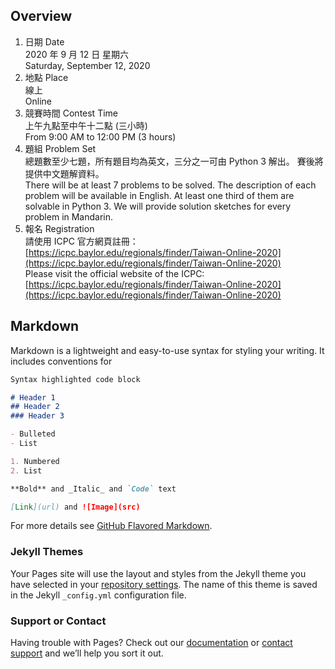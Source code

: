 ## Overview

1. 日期 Date <br>
   2020 年 9 月 12 日 星期六 <br>
   Saturday, September 12, 2020
2. 地點 Place <br>
   線上 <br>
   Online
3. 競賽時間 Contest Time <br>
   上午九點至中午十二點 (三小時) <br>
   From 9:00 AM to 12:00 PM (3 hours)
4. 題組 Problem Set <br>
   總題數至少七題，所有題目均為英文，三分之一可由 Python 3 解出。
   賽後將提供中文題解資料。<br>
   There will be at least 7 problems to be solved. 
   The description of each problem will be available in English. 
   At least one third of them are solvable in Python 3. 
   We will provide solution sketches for every problem in Mandarin.
5. 報名 Registration <br>
   請使用 ICPC 官方網頁註冊：
   [https://icpc.baylor.edu/regionals/finder/Taiwan-Online-2020](https://icpc.baylor.edu/regionals/finder/Taiwan-Online-2020)
   <br>
   Please visit the official website of the ICPC:
   [https://icpc.baylor.edu/regionals/finder/Taiwan-Online-2020](https://icpc.baylor.edu/regionals/finder/Taiwan-Online-2020)

## Markdown

Markdown is a lightweight and easy-to-use syntax for styling your writing. It includes conventions for

```markdown
Syntax highlighted code block

# Header 1
## Header 2
### Header 3

- Bulleted
- List

1. Numbered
2. List

**Bold** and _Italic_ and `Code` text

[Link](url) and ![Image](src)
```

For more details see [GitHub Flavored Markdown](https://guides.github.com/features/mastering-markdown/).

### Jekyll Themes

Your Pages site will use the layout and styles from the Jekyll theme you have selected in your [repository settings](https://github.com/mzshieh/topc2020web/settings). The name of this theme is saved in the Jekyll `_config.yml` configuration file.

### Support or Contact

Having trouble with Pages? Check out our [documentation](https://help.github.com/categories/github-pages-basics/) or [contact support](https://github.com/contact) and we’ll help you sort it out.
